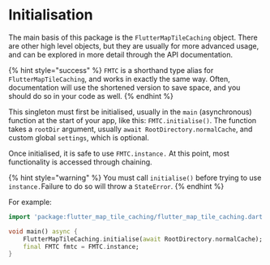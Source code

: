 # Initialisation

The main basis of this package is the `FlutterMapTileCaching` object. There are other high level objects, but they are usually for more advanced usage, and can be explored in more detail through the API documentation.

{% hint style="success" %}
`FMTC` is a shorthand type alias for `FlutterMapTileCaching`, and works in exactly the same way. Often, documentation will use the shortened version to save space, and you should do so in your code as well.
{% endhint %}

This singleton must first be initialised, usually in the `main` (asynchronous) function at the start of your app, like this: `FMTC.initialise()`. The function takes a `rootDir` argument, usually `await RootDirectory.normalCache`, and custom global `settings`, which is optional.

Once initialised, it is safe to use `FMTC.instance.` At this point, most functionality is accessed through chaining.

{% hint style="warning" %}
You must call `initialise()` before trying to use `instance.`Failure to do so will throw a `StateError`.
{% endhint %}

For example:

```dart
import 'package:flutter_map_tile_caching/flutter_map_tile_caching.dart';

void main() async {
    FlutterMapTileCaching.initialise(await RootDirectory.normalCache);
    final FMTC fmtc = FMTC.instance;
}
```
